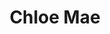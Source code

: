 ---
pid: llp17
title: Chloe Mae
location_transcription: 
coordinates: "[-75.163414153492, 39.955181571529]"
zipcode: 
gen_neighborhood: 
neighborhood: 
outside_phl: 
age: 
age_range: 
instagram: 
image_file_name: llp_17.jpg
proposal_transcription: 
topic: Unknown
topic_summary: '0'
type: Other No Form
keywords_other: 
credit: 
image_labels: 
twitter: 
facebook: 
permalink: "/monuments/llp17/"
layout: item-page
---